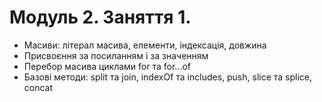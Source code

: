 # Модуль 2. Заняття 1.

- Масиви: літерал масива, елементи, індексація, довжина
- Присвоєння за посиланням і за значенням
- Перебор масива циклами for та for...of
- Базові методи: split та join, indexOf та includes, push, slice та splice, concat
